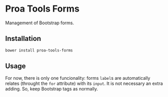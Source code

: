 # Proa Tools Forms

Management of Bootstrap forms.

## Installation

```bash
bower install proa-tools-forms
```

## Usage

For now, there is only one funcionality: forms `label`s are automatically relates (throught the `for` attribute) with its `input`. It is not necessary an extra adding. So, keep Bootstrap tags as normally.